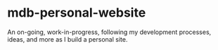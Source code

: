 # mdb-personal-website
An on-going, work-in-progress, following my development processes, ideas, and more as I build a personal site.
